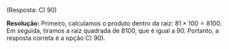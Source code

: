 (Resposta: C) 90)

**Resolução:** Primeiro, calculamos o produto dentro da raiz: $81 \times 100 = 8100$. Em seguida, tiramos a raiz quadrada de 8100, que é igual a 90. Portanto, a resposta correta é a opção C) 90).
